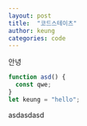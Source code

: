 ```yaml
---
layout: post
title:  "코드스테이츠"
author: keung
categories: code
---
```



안녕

``` js
function asd() {
  const qwe;
}
let keung = "hello";
```

asdasdasd
